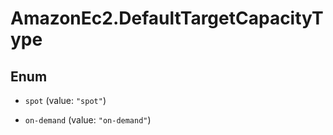 # AmazonEc2.DefaultTargetCapacityType

## Enum


* `spot` (value: `"spot"`)

* `on-demand` (value: `"on-demand"`)


